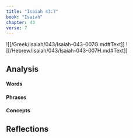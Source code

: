 ```yaml
---
title: "Isaiah 43:7"
book: "Isaiah"
chapter: 43
verse: 7
---
```

![[/Greek/Isaiah/043/Isaiah-043-007G.md#Text]]
![[/Hebrew/Isaiah/043/Isaiah-043-007H.md#Text]]

## Analysis

#### Words

#### Phrases

#### Concepts

## Reflections
